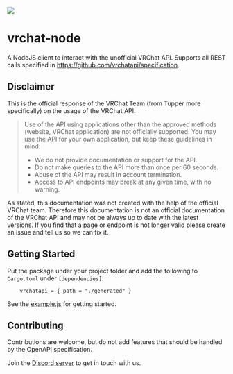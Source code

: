 ![](https://github.com/vrchatapi/vrchatapi.github.io/blob/master/assets/img/lang/lang_rust_banner_1500x300.png?raw=true)

# vrchat-node

A NodeJS client to interact with the unofficial VRChat API. Supports all REST calls specified in https://github.com/vrchatapi/specification.

## Disclaimer

This is the official response of the VRChat Team (from Tupper more specifically) on the usage of the VRChat API.

> Use of the API using applications other than the approved methods (website, VRChat application) are not officially supported. You may use the API for your own application, but keep these guidelines in mind:
> * We do not provide documentation or support for the API.
> * Do not make queries to the API more than once per 60 seconds.
> * Abuse of the API may result in account termination.
> * Access to API endpoints may break at any given time, with no warning.

As stated, this documentation was not created with the help of the official VRChat team. Therefore this documentation is not an official documentation of the VRChat API and may not be always up to date with the latest versions. If you find that a page or endpoint is not longer valid please create an issue and tell us so we can fix it.

## Getting Started

Put the package under your project folder and add the following to `Cargo.toml` under `[dependencies]`:
```
    vrchatapi = { path = "./generated" }
```

See the [example.js](https://github.com/vrchatapi/vrchatapi-rust/blob/master/example.js) for getting started.

## Contributing

Contributions are welcome, but do not add features that should be handled by the OpenAPI specification.

Join the [Discord server](https://discord.gg/Ge2APMhPfD) to get in touch with us.